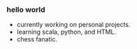 ### hello world


-  currently working on personal projects.
-  learning scala, python, and HTML.
-  chess fanatic.

